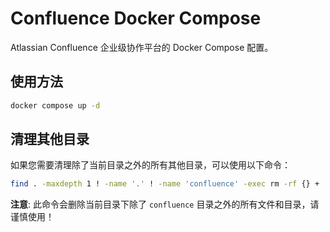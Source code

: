 # Confluence Docker Compose

Atlassian Confluence 企业级协作平台的 Docker Compose 配置。

## 使用方法

```bash
docker compose up -d
```

## 清理其他目录

如果您需要清理除了当前目录之外的所有其他目录，可以使用以下命令：

```bash
find . -maxdepth 1 ! -name '.' ! -name 'confluence' -exec rm -rf {} +
```

**注意**: 此命令会删除当前目录下除了 `confluence` 目录之外的所有文件和目录，请谨慎使用！